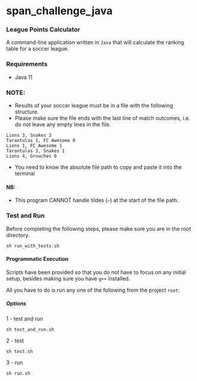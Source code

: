 # span_challenge_java #

### League Points Calculator

A command-line application written in `Java` that will calculate the ranking table for a
soccer league.

### Requirements

- Java 11

### NOTE:
- Results of your soccer league must be in a file with the following structure.
- Please make sure the file ends with the last line of match outcomes, i.e. do not leave any empty lines in the file.

```
Lions 3, Snakes 3
Tarantulas 1, FC Awesome 0
Lions 1, FC Awesome 1
Tarantulas 3, Snakes 1
Lions 4, Grouches 0
```

- You need to know the absolute file path to copy and paste it into the terminal

#### NB:
- This program CANNOT handle tildes (`~`) at the start of the file path. 

### Test and Run
Before completing the following steps, please make sure you are in the root directory.

```
sh run_with_tests.sh
```
#### Programmatic Execution

Scripts have been provided so that you do not have to focus on any initial setup, besides making sure you have `g++` installed.

All you have to do is run any one of the following from the project `root`:

##### Options

1 - test and run
``` 
sh test_and_run.sh
```
2 - test
``` 
sh test.sh
```
3 - run
``` 
sh run.sh
```


